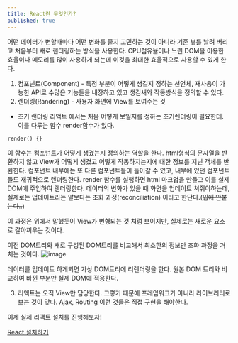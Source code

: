 ```yaml
---
title: React란 무엇인가?
published: true
---
```


어떤 데이터가 변할때마다 어떤 변화를 줄지 고민하는 것이 아니라 기존 뷰를 날려 버리고 처음부터 새로 랜더링하는 방식을 사용한다.
CPU점유율이나 느린 DOM을 이용한 효율이나 메모리를 많이 사용하게 되는데 이것을 최대한 효율적으로 사용할 수 있게 한다.

1. 컴포넌트(Component) - 특정 부분이 어떻게 생길지 정하는 선언체, 재사용이 가능한 API로 수많은 기능들을 내장하고 있고 생김새와 작동방식을 정의할 수 있다.
2. 렌더링(Randering) - 사용자 화면에 View를 보여주는 것
- 초기 랜더링
리액트 에서는 처음 어떻게 보일지를 정하는 초기렌더링이 필요한데.
이를 다루는 함수 render함수가 있다.
```
render() {}
```
이 함수는 컴포넌트가 어떻게 생겼는지 정의하는 역할을 한다.
html형식의 문자열을 반환하지 않고 View가 어떻게 생겼고 어떻게 작동하지는지에 대한 정보를 지닌 객체를 반환한다.
컴포넌트 내부에는 또 다른 컴포넌트들이 들어갈 수 있고, 내부에 있던 컴포넌트들도 재귀적으로 렌더링한다.
render 함수를 실행하면 html 마크업을 만들고 이를 실제 DOM에 주입하여 렌더링한다.
데이터의 변화가 있을 때 화면을 업데이트 쳐줘야하는데, 실제로는 업데이트라는 말보다는 조화 과정(reconciliation) 이라고 한단다.(~~입에 안붙는다..~~)

이 과정은 위에서 말했듯이 View가 변형되는 것 처럼 보이지만, 실제로는 새로운 요소로 갈아끼우는 것이다.

이전 DOM트리와 새로 구성된 DOM트리를 비교해서 최소한의 정보만 조화 과정을 거치는 것이다.
![image](https://github.com/dev-nuruhee/nlog/assets/54430432/4356efca-b4f3-492e-86d9-5dee0bf4c664)

데이터를 업데이트 하게되면 가상 DOM트리에 리렌더링을 한다.
원본 DOM 트리와 비교하여 바뀐 부분만 실제 DOM에 적용한다.

3. 리액트는 오직 View만 담당한다. 그렇기 때문에 프레임워크가 아니라 라이브러리로 보는 것이 맞다. Ajax, Routing 이런 것들은 직접 구현을 해야한다.

이제 실제 리액트 설치를 진행해보자!

[React 설치하기](http://https://dev-nuruhee.github.io/nlog/React02)